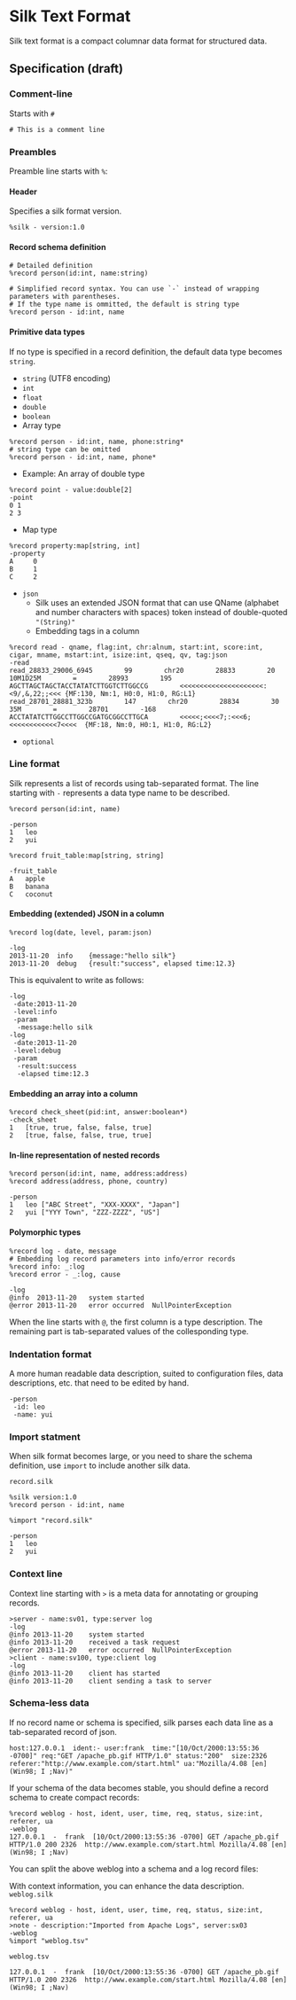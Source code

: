 Silk Text Format
====

Silk text format is a compact columnar data format for structured data.

## Specification  (draft)

### Comment-line

Starts with `#`

```
# This is a comment line
```

### Preambles
Preamble line starts with `%`:

#### Header 
Specifies a silk format version.
```
%silk - version:1.0
```
#### Record schema definition

```
# Detailed definition
%record person(id:int, name:string)

# Simplified record syntax. You can use `-` instead of wrapping parameters with parentheses. 
# If the type name is ommitted, the default is string type
%record person - id:int, name
```

#### Primitive data types

If no type is specified in a record definition, the default data type becomes `string`.

* `string` (UTF8 encoding)
* `int`
* `float`
* `double`
* `boolean`
* Array type

```
%record person - id:int, name, phone:string*
# string type can be omitted
%record person - id:int, name, phone*
```
   * Example: An array of double type

```
%record point - value:double[2]
-point
0 1
2 3
```

* Map type

```
%record property:map[string, int]
-property 
A	  0
B	  1
C	  2
```

 
* `json` 
  * Silk uses an extended JSON format that can use QName (alphabet and number characters with spaces) token instead of double-quoted `"(String)"` 
  * Embedding tags in a column

```
%record read - qname, flag:int, chr:alnum, start:int, score:int, cigar, mname, mstart:int, isize:int, qseq, qv, tag:json
-read
read_28833_29006_6945        99        chr20        28833        20	10M1D25M        =        28993        195	AGCTTAGCTAGCTACCTATATCTTGGTCTTGGCCG        <<<<<<<<<<<<<<<<<<<<<:<9/,&,22;;<<< {MF:130, Nm:1, H0:0, H1:0, RG:L1}
read_28701_28881_323b        147        chr20        28834        30	35M        =        28701        -168	ACCTATATCTTGGCCTTGGCCGATGCGGCCTTGCA        <<<<<;<<<<7;:<<<6;<<<<<<<<<<<<7<<<<	{MF:18, Nm:0, H0:1, H1:0, RG:L2}
```

* `optional`

### Line format

Silk represents a list of records using tab-separated format. The line starting with `-` represents a data type name to be described.

```
%record person(id:int, name) 

-person
1	leo
2	yui
```

```
%record fruit_table:map[string, string]

-fruit_table
A	apple
B	banana
C	coconut
```


#### Embedding (extended) JSON in a column

```
%record log(date, level, param:json)

-log
2013-11-20	info	{message:"hello silk"}
2013-11-20	debug	{result:"success", elapsed time:12.3}
```

This is equivalent to write as follows:
```
-log
 -date:2013-11-20
 -level:info
 -param
  -message:hello silk
-log
 -date:2013-11-20
 -level:debug
 -param
  -result:success
  -elapsed time:12.3
```

#### Embedding an array into a column
```
%record check_sheet(pid:int, answer:boolean*)
-check_sheet
1	[true, true, false, false, true]
2	[true, false, false, true, true]
```

#### In-line representation of nested records

```
%record person(id:int, name, address:address)
%record address(address, phone, country)

-person
1	leo	["ABC Street", "XXX-XXXX", "Japan"]
2	yui	["YYY Town", "ZZZ-ZZZZ", "US"]
```

#### Polymorphic types

```
%record log - date, message
# Embedding log record parameters into info/error records
%record info: _:log
%record error - _:log, cause

-log
@info  2013-11-20	system started
@error 2013-11-20	error occurred	NullPointerException
```

When the line starts with `@`, the first column is a type description. The remaining part is tab-separated values of the collesponding type.

### Indentation format

A more human readable data description, suited to configuration files, data
descriptions, etc. that need to be edited by hand.

```
-person
 -id: leo
 -name: yui
```


### Import statment

When silk format becomes large, or you need to share the schema definition, use `import` to 
include another silk data.

`record.silk`
```
%silk version:1.0
%record person - id:int, name
```

```
%import "record.silk"

-person
1	leo
2	yui
```


### Context line

Context line starting with `>` is a meta data for annotating or grouping records.

```
>server - name:sv01, type:server log
-log
@info 2013-11-20	system started
@info 2013-11-20	received a task request
@error 2013-11-20	error occurred	NullPointerException
>client - name:sv100, type:client log
-log
@info 2013-11-20	client has started
@info 2013-11-20	client sending a task to server
```

### Schema-less data

If no record name or schema is specified, silk parses each data line as a tab-separated record of json. 
```
host:127.0.0.1  ident:- user:frank  time:"[10/Oct/2000:13:55:36 -0700]" req:"GET /apache_pb.gif HTTP/1.0" status:"200"  size:2326 referer:"http://www.example.com/start.html" ua:"Mozilla/4.08 [en] (Win98; I ;Nav)"
```

If your schema of the data becomes stable, you should define a record schema to create compact records:

```
%record weblog - host, ident, user, time, req, status, size:int, referer, ua
-weblog
127.0.0.1  -  frank  [10/Oct/2000:13:55:36 -0700] GET /apache_pb.gif HTTP/1.0 200 2326  http://www.example.com/start.html Mozilla/4.08 [en] (Win98; I ;Nav)
```

You can split the above weblog into a schema and a log record files:

With context information, you can enhance the data description. 
`weblog.silk`
```
%record weblog - host, ident, user, time, req, status, size:int, referer, ua
>note - description:"Imported from Apache Logs", server:sx03
-weblog
%import "weblog.tsv"
```

`weblog.tsv`
```
127.0.0.1  -  frank  [10/Oct/2000:13:55:36 -0700] GET /apache_pb.gif HTTP/1.0 200 2326  http://www.example.com/start.html Mozilla/4.08 [en] (Win98; I ;Nav)
```
